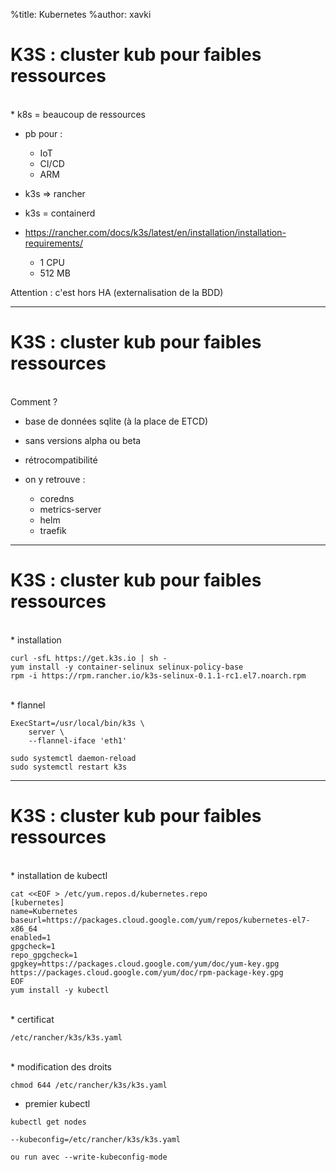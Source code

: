 %title: Kubernetes 
%author: xavki


# K3S : cluster kub pour faibles ressources


<br>
* k8s = beaucoup de ressources

* pb pour :
	* IoT
	* CI/CD
	* ARM

* k3s => rancher

* k3s = containerd

* https://rancher.com/docs/k3s/latest/en/installation/installation-requirements/
	* 1 CPU
	* 512 MB

Attention : c'est hors HA (externalisation de la BDD)

--------------------------------------------------------------------------------------

# K3S : cluster kub pour faibles ressources



<br>
Comment ?

* base de données sqlite (à la place de ETCD)

* sans versions alpha ou beta

* rétrocompatibilité

* on y  retrouve :
	* coredns
	* metrics-server
	* helm
	* traefik


--------------------------------------------------------------------------------------

# K3S : cluster kub pour faibles ressources


<br>
* installation 

```
curl -sfL https://get.k3s.io | sh -
yum install -y container-selinux selinux-policy-base
rpm -i https://rpm.rancher.io/k3s-selinux-0.1.1-rc1.el7.noarch.rpm
```

<br>
* flannel

```
ExecStart=/usr/local/bin/k3s \
    server \
    --flannel-iface 'eth1'
```

```
sudo systemctl daemon-reload
sudo systemctl restart k3s
```

--------------------------------------------------------


# K3S : cluster kub pour faibles ressources


<br>
* installation de kubectl

```
cat <<EOF > /etc/yum.repos.d/kubernetes.repo
[kubernetes]
name=Kubernetes
baseurl=https://packages.cloud.google.com/yum/repos/kubernetes-el7-x86_64
enabled=1
gpgcheck=1
repo_gpgcheck=1
gpgkey=https://packages.cloud.google.com/yum/doc/yum-key.gpg https://packages.cloud.google.com/yum/doc/rpm-package-key.gpg
EOF
yum install -y kubectl
```

<br>
* certificat

```
/etc/rancher/k3s/k3s.yaml
```

<br>
* modification des droits

```
chmod 644 /etc/rancher/k3s/k3s.yaml
```

* premier kubectl 

```
kubectl get nodes

--kubeconfig=/etc/rancher/k3s/k3s.yaml

ou run avec --write-kubeconfig-mode
```
